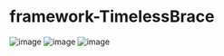 # framework-TimelessBrace

![image](https://github.com/andirchmd/framework-TimelessBrace/assets/114181058/fa862d4a-55fc-4db0-87bf-4969d1ac8813)
![image](https://github.com/andirchmd/framework-TimelessBrace/assets/114181058/d1a33140-5dcb-44c6-b9d1-6add427a25ce)
![image](https://github.com/andirchmd/framework-TimelessBrace/assets/114181058/16119db1-84f3-4d9a-93eb-9d825199f59d)
